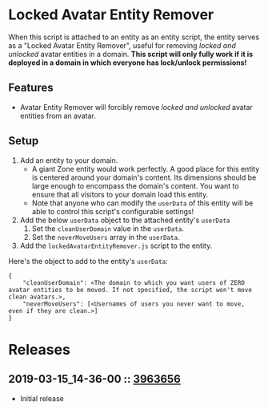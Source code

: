 # Locked Avatar Entity Remover
When this script is attached to an entity as an entity script, the entity serves as a "Locked Avatar Entity Remover", useful for removing _locked and unlocked_ avatar entities in a domain. **This script will only fully work if it is deployed in a domain in which everyone has lock/unlock permissions!**

## Features
- Avatar Entity Remover will forcibly remove _locked and unlocked_ avatar entities from an avatar.

## Setup
1. Add an entity to your domain.
    - A giant Zone entity would work perfectly. A good place for this entity is centered around your domain's content. Its dimensions should be large enough to encompass the domain's content. You want to ensure that all visitors to your domain load this entity.
    - Note that anyone who can modify the `userData` of this entity will be able to control this script's configurable settings!
2. Add the below `userData` object to the attached entity's `userData`
    1. Set the `cleanUserDomain` value in the `userData`.
    2. Set the `neverMoveUsers` array in the `userData`.
2. Add the `lockedAvatarEntityRemover.js` script to the entity.

Here's the object to add to the entity's `userData`:
```
{
    "cleanUserDomain": <The domain to which you want users of ZERO avatar entities to be moved. If not specified, the script won't move clean avatars.>,
    "neverMoveUsers": [<Usernames of users you never want to move, even if they are clean.>]
}
```

# Releases

## 2019-03-15_14-36-00 :: [3963656](https://github.com/highfidelity/hifi-content/commit/3963656)
- Initial release